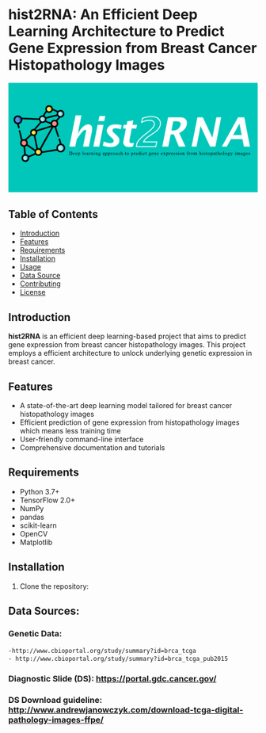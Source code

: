 # hist2RNA: An Efficient Deep Learning Architecture to Predict Gene Expression from Breast Cancer Histopathology Images

![hist2RNA banner](https://github.com/raktim-mondol/hist2RNA/blob/main/banner_hist2RNA_updated.png)

## Table of Contents
- [Introduction](#introduction)
- [Features](#features)
- [Requirements](#requirements)
- [Installation](#installation)
- [Usage](#usage)
- [Data Source](#data)
- [Contributing](#contributing)
- [License](#license)

## Introduction

**hist2RNA** is an efficient deep learning-based project that aims to predict gene expression from breast cancer histopathology images. This project employs a efficient architecture to unlock underlying genetic expression in breast cancer.

## Features

- A state-of-the-art deep learning model tailored for breast cancer histopathology images
- Efficient prediction of gene expression from histopathology images which means less training time
- User-friendly command-line interface
- Comprehensive documentation and tutorials

## Requirements

- Python 3.7+
- TensorFlow 2.0+
- NumPy
- pandas
- scikit-learn
- OpenCV
- Matplotlib

## Installation

1. Clone the repository:


## Data Sources:
### Genetic Data: 
    -http://www.cbioportal.org/study/summary?id=brca_tcga
    - http://www.cbioportal.org/study/summary?id=brca_tcga_pub2015
### Diagnostic Slide (DS): https://portal.gdc.cancer.gov/
### DS Download guideline: http://www.andrewjanowczyk.com/download-tcga-digital-pathology-images-ffpe/
